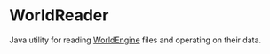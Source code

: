 # WorldReader
Java utility for reading [WorldEngine](https://github.com/Mindwerks/worldengine) files and operating on their data.
